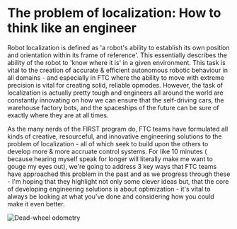 # The problem of localization: How to think like an engineer

Robot localization is defined as 'a robot's ability to establish its own position and orientation within its frame of reference'. This essentially describes the ability of the robot to 'know where it is' in a given environment. This task is vital to the creation of accurate & efficient autonomous robotic behaviour in all domains - and especially in FTC where the ability to move with extreme precision is vital for creating solid, reliable opmodes. However, the task of localization is actually pretty tough and engineers all around the world are constantly innovating on how we can ensure that the self-driving cars, the warehouse factory bots, and the spaceships of the future can be sure of exactly where they are at all times.

As the many nerds of the FIRST program do, FTC teams have formulated all kinds of creative, resourceful, and innovative engineering solutions to the problem of localization - all of which seek to build upon the others to develop more & more accruate control systems. For like 10 minutes ( because hearing myself speak for longer will literally make me want to gouge my eyes out), we're going to address 3 key ways that FTC teams have approached this problem in the past and as we progress through these - I'm hoping that they highlight not only some clever ideas but, that the core of developing engineering solutions is about optimization - it's vital to always be looking at what you've done and considering how you could make it even better.

![Dead-wheel odometry](https://i.stack.imgur.com/B0PzT.jpg)
